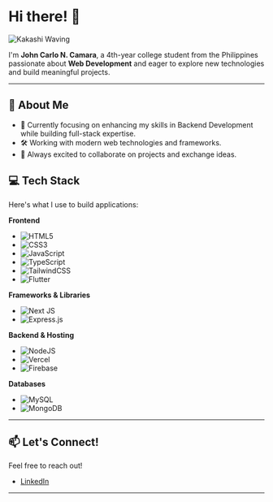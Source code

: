 # Hi there! 👋

![Kakashi Waving](https://media.tenor.com/rcGbLYC7-6IAAAAC/kakashi-hello.gif)

I'm **John Carlo N. Camara**, a 4th-year college student from the Philippines passionate about **Web Development** and eager to explore new technologies and build meaningful projects.

---

## 🚀 About Me
- 🌱 Currently focusing on enhancing my skills in Backend Development while building full-stack expertise.
- 🛠️ Working with modern web technologies and frameworks.
- 💬 Always excited to collaborate on projects and exchange ideas.

## 💻 Tech Stack
Here's what I use to build applications:

**Frontend**
- ![HTML5](https://img.shields.io/badge/html5-%23E34F26.svg?style=plastic&logo=html5&logoColor=white)
- ![CSS3](https://img.shields.io/badge/css3-%231572B6.svg?style=plastic&logo=css3&logoColor=white)
- ![JavaScript](https://img.shields.io/badge/javascript-%23323330.svg?style=plastic&logo=javascript&logoColor=%23F7DF1E)
- ![TypeScript](https://img.shields.io/badge/typescript-%23007ACC.svg?style=plastic&logo=typescript&logoColor=white)
- ![TailwindCSS](https://img.shields.io/badge/tailwindcss-%2338B2AC.svg?style=plastic&logo=tailwind-css&logoColor=white)
- ![Flutter](https://img.shields.io/badge/Flutter-%2302569B.svg?style=plastic&logo=flutter&logoColor=white)

**Frameworks & Libraries**
- ![Next JS](https://img.shields.io/badge/Next-black?style=plastic&logo=next.js&logoColor=white)
- ![Express.js](https://img.shields.io/badge/express.js-%23404d59.svg?style=plastic&logo=express&logoColor=%2361DAFB)

**Backend & Hosting**
- ![NodeJS](https://img.shields.io/badge/node.js-6DA55F?style=plastic&logo=node.js&logoColor=white)
- ![Vercel](https://img.shields.io/badge/vercel-%23000000.svg?style=plastic&logo=vercel&logoColor=white)
- ![Firebase](https://img.shields.io/badge/firebase-%23039BE5.svg?style=plastic&logo=firebase&logoColor=white)

**Databases**
- ![MySQL](https://img.shields.io/badge/mysql-%2300f.svg?style=plastic&logo=mysql&logoColor=white)
- ![MongoDB](https://img.shields.io/badge/MongoDB-%234ea94b.svg?style=plastic&logo=mongodb&logoColor=white)

---

## 📫 Let's Connect!
Feel free to reach out!

- [LinkedIn](https://www.linkedin.com/in/john-carlo-camara/)

---

